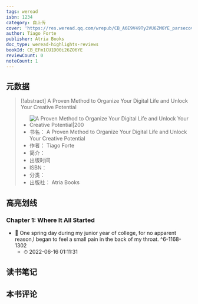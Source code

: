 ```yaml
---
tags: weread
isbn: 1234
category: 自上传
cover: 'https://res.weread.qq.com/wrepub/CB_A6E9V49Ty2VU6ZM6YE_parsecover'
author: Tiago Forte
publisher: Atria Books
doc_type: weread-highlights-reviews
bookId: CB_EFm1CU1D00i26ZO6YE
reviewCount: 0
noteCount: 1
---
```

## 元数据
> [!abstract] A Proven Method to Organize Your Digital Life and Unlock Your Creative Potential
> - ![ A Proven Method to Organize Your Digital Life and Unlock Your Creative Potential|200](https://res.weread.qq.com/wrepub/CB_A6E9V49Ty2VU6ZM6YE_parsecover)
> - 书名： A Proven Method to Organize Your Digital Life and Unlock Your Creative Potential
> - 作者： Tiago Forte
> - 简介： 
> - 出版时间 
> - ISBN： 
> - 分类： 
> - 出版社： Atria Books

## 高亮划线

### Chapter 1: Where It All Started


- 📌 One spring day during my junior year of college, for no apparent reason,I began to feel a small pain in the back of my throat. ^6-1168-1302
    - ⏱ 2022-06-16 01:11:31 
## 读书笔记

## 本书评论
